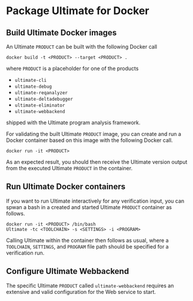 # Package Ultimate for Docker

## Build Ultimate Docker images
An Ultimate `PRODUCT` can be built with the following Docker call

```shell
docker build -t <PRODUCT> --target <PRODUCT> .
```

where `PRODUCT` is a placeholder for one of the products

  - `ultimate-cli`
  - `ultimate-debug`
  - `ultimate-reqanalyzer`
  - `ultimate-deltadebugger`
  - `ultimate-eliminator`
  - `ultimate-webbackend`

shipped with the Ultimate program analysis framework.

For validating the built Ultimate `PRODUCT` image, you can create and run a Docker container based on this image with the following Docker call.
```shell
docker run -it <PRODUCT>
```
As an expected result, you should then receive the Ultimate version output from the executed Ultimate `PRODUCT` in the container.


## Run Ultimate Docker containers

If you want to run Ultimate interactively for any verification input, you can spwan a bash in a created and started Ultimate `PRODUCT` container as follows.
```shell
docker run -it <PRODUCT> /bin/bash
Ultimate -tc <TOOLCHAIN> -s <SETTINGS> -i <PROGRAM>
```
Calling Ultimate within the container then follows as usual, where a `TOOLCHAIN`, `SETTINGS`, and `PROGRAM` file path should be specified for a verification run.


## Configure Ultimate Webbackend

The specific Ultimate `PRODUCT` called `ultimate-webbackend` requires an extensive and valid configuration for the Web service to start.


